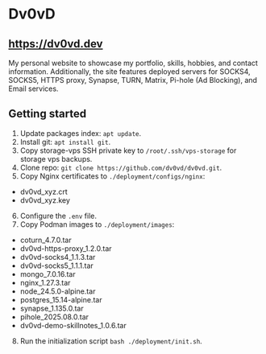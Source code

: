 # Dv0vD
## https://dv0vd.dev
My personal website to showcase my portfolio, skills, hobbies, and contact information. Additionally, the site features deployed servers for SOCKS4, SOCKS5, HTTPS proxy, Synapse, TURN, Matrix, Pi-hole (Ad Blocking), and Email services.

## Getting started  
1) Update packages index: `apt update`.
2) Install git: `apt install git`.
3) Copy storage-vps SSH private key to `/root/.ssh/vps-storage` for storage vps backups.
4) Clone repo: `git clone https://github.com/dv0vd/dv0vd.git`.
5) Copy Nginx certificates to `./deployment/configs/nginx`:
- dv0vd_xyz.crt
- dv0vd_xyz.key
6) Configure the `.env` file.
7) Copy Podman images to `./deployment/images`:
- coturn_4.7.0.tar
- dv0vd-https-proxy_1.2.0.tar
- dv0vd-socks4_1.1.3.tar
- dv0vd-socks5_1.1.1.tar
- mongo_7.0.16.tar
- nginx_1.27.3.tar
- node_24.5.0-alpine.tar
- postgres_15.14-alpine.tar
- synapse_1.135.0.tar
- pihole_2025.08.0.tar
- dv0vd-demo-skillnotes_1.0.6.tar
8) Run the initialization script `bash ./deployment/init.sh`.
